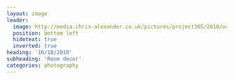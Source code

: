 ```yaml
---
layout: image
leader:
  image: http://media.chris-alexander.co.uk/pictures/project365/2010/oct/16/161010.jpg
  position: bottom left
  hidetext: true
  inverted: true
heading: '16/10/2010'
subheading: 'Room decor'
categories: photography
---
```

